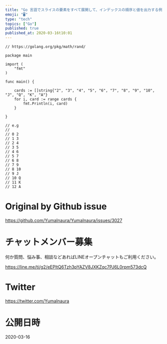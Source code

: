 ```yaml
---
title: "Go 言語でスライスの要素をすべて展開して、インデックスの順序と値を出力する例 ( #go foreach slice all elemen"
emoji: "🖥"
type: "tech"
topics: ["Go"]
published: true
published_at: 2020-03-16t10:01
---
```


```golang
// https://golang.org/pkg/math/rand/

package main

import (
	"fmt"
)

func main() {

	cards := []string{"2", "3", "4", "5", "6", "7", "8", "9", "10", "J", "Q", "K", "A"}
	for i, card := range cards {
		fmt.Println(i, card)
	}

}

// e.g
//
// 0 2
// 1 3
// 2 4
// 3 5
// 4 6
// 5 7
// 6 8
// 7 9
// 8 10
// 9 J
// 10 Q
// 11 K
// 12 A

```

# Original by Github issue

https://github.com/YumaInaura/YumaInaura/issues/3027








<!-- Update From Qiita API -->

# チャットメンバー募集


何か質問、悩み事、相談などあればLINEオープンチャットもご利用ください。

https://line.me/ti/g2/eEPltQ6Tzh3pYAZV8JXKZqc7PJ6L0rpm573dcQ





# Twitter


https://twitter.com/YumaInaura


<!-- Update From Qiita API -->



# 公開日時

2020-03-16
